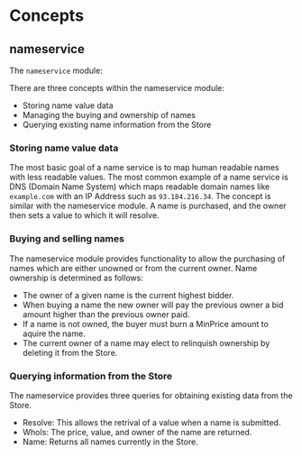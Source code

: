 # Concepts

## nameservice

The `nameservice` module:

There are three concepts within the nameservice module:
 - Storing name value data
 - Managing the buying and ownership of names
 - Querying existing name information from the Store

### Storing name value data

The most basic goal of a name service is to map human readable names with
less readable values. The most common example of a name service is DNS
(Domain Name System) which maps readable domain names like `example.com`
with an IP Address such as `93.184.216.34`. The concept is similar with
the nameservice module. A name is purchased, and the owner then sets a
value to which it will resolve.

### Buying and selling names

The nameservice module provides functionality to allow the
purchasing of names which are either unowned or from the current
owner. Name ownership is determined as follows:
 - The owner of a given name is the current highest bidder.
 - When buying a name the new owner will pay the previous owner a bid amount higher than the previous owner paid.
 - If a name is not owned, the buyer must burn a MinPrice amount to aquire the name. 
 - The current owner of a name may elect to relinquish ownership by deleting it from the Store.
 
### Querying information from the Store

The nameservice provides three queries for obtaining existing data from the Store.
 - Resolve: This allows the retrival of a value when a name is submitted.
 - WhoIs: The price, value, and owner of the name are returned.
 - Name: Returns all names currently in the Store.
